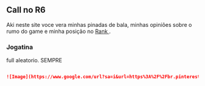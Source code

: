 ## Call no R6

Aki neste site voce vera minhas pinadas de bala, minhas opiniões sobre o rumo do game e minha posição no [Rank ](https://r6.tracker.network/profile/pc/call_Tort4.INS/seasons).

### Jogatina
full aleatorio. SEMPRE

```markdown

![Image](https://www.google.com/url?sa=i&url=https%3A%2F%2Fbr.pinterest.com%2Fagentejouj%2Fr6%2F&psig=AOvVaw1EaSwDtkCPALqTS3ut6ygV&ust=1591905486527000&source=images&cd=vfe&ved=0CAIQjRxqFwoTCOjm17eD-OkCFQAAAAAdAAAAABAb)
```

